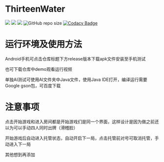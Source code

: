 # ThirteenWater
![](https://img.shields.io/badge/platform-Android-32.svg)
![](https://img.shields.io/badge/language-Java-32.svg)
![](https://img.shields.io/badge/license-MIT-32.svg)
![GitHub repo size](https://img.shields.io/github/repo-size/Destr-s/ThirteenWater?color=32)
[![Codacy Badge](https://api.codacy.com/project/badge/Grade/c2a4dd48c08b498e9049b172c94f43a3)](https://www.codacy.com/manual/Destr-s/ThirteenWater?utm_source=github.com&amp;utm_medium=referral&amp;utm_content=Destr-s/ThirteenWater&amp;utm_campaign=Badge_Grade)
# 运行环境及使用方法

 Android手机可点击仓库标题下方release版本下载apk文件安装至手机测试
 
 也可下载仓库中demo观看运行视频
 
 单独AI测试可使用AI文件夹中Java文件，使用Java IDE打开，编译运行需要Google gson包，可百度下载
 
# 注意事项

 点击开始游戏和进入房间都是开始游戏们是同一个界面，这样设计是因为做之前还以为可以手动四人同时出牌（滑稽脸）
 
 开始游戏后自动进入托管状态，自动开启下一局，点击托管前对号可取消托管，手动进入下一局
 
 其他想到再添加
